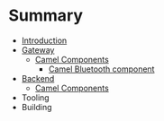 # Summary

* [Introduction](README.md)
* [Gateway](gateway/gateway.md)
   * [Camel Components](gateway/camel_components/camel_components.md)
       * [Camel Bluetooth component](gateway/camel_components/camel_bluetooth_component.md)
* [Backend](backend/backend.md)
   * [Camel Components](backend/camel_components/camel_components.md)
* Tooling
* Building

